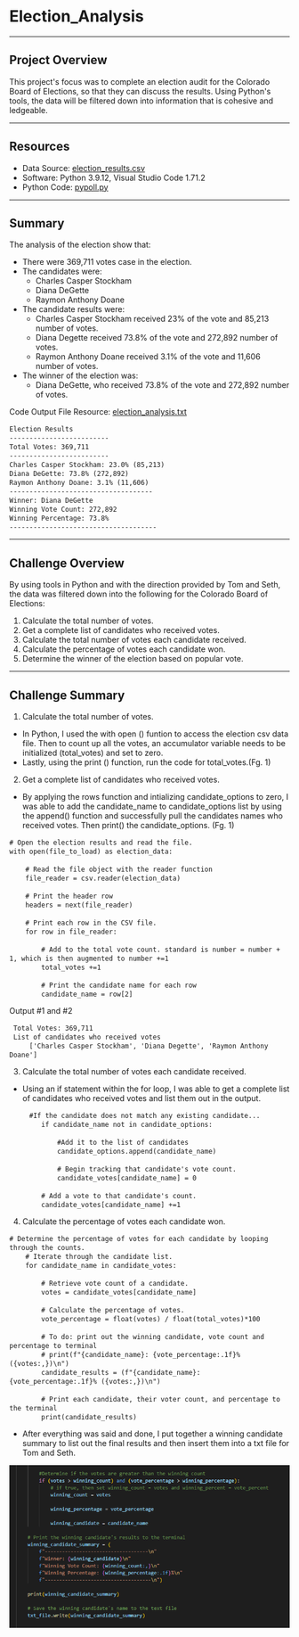 # Election_Analysis
---
## Project Overview
This project's focus was to complete an election audit for the Colorado Board of Elections, so that they can discuss the results. Using Python's tools, the data will be filtered down into information that is cohesive and ledgeable.

---
## Resources
- Data Source: [election_results.csv](Resources/election_results.csv)
- Software: Python 3.9.12, Visual Studio Code 1.71.2
- Python Code: [pypoll.py](pypoll.py)
---
## Summary
The analysis of the election show that: 
- There were 369,711 votes case in the election.
- The candidates were:
    - Charles Casper Stockham
    - Diana DeGette
    - Raymon Anthony Doane
- The candidate results were:
    - Charles Casper Stockham received 23% of the vote and 85,213 number of votes.
    - Diana Degette received 73.8% of the vote and 272,892 number of votes.
    - Raymon Anthony Doane received 3.1% of the vote and 11,606 number of votes.
- The winner of the election was:
    - Diana DeGette, who received 73.8% of the vote and 272,892 number of votes.

Code Output
File Resource: [election_analysis.txt](Resources/election_results.csv)
```
Election Results
-------------------------
Total Votes: 369,711
-------------------------
Charles Casper Stockham: 23.0% (85,213)
Diana DeGette: 73.8% (272,892)
Raymon Anthony Doane: 3.1% (11,606)
------------------------------------
Winner: Diana DeGette
Winning Vote Count: 272,892
Winning Percentage: 73.8%
-------------------------------------
```

---
## Challenge Overview
By using tools in Python and with the direction provided by Tom and Seth, the data was filtered down into the following for the Colorado Board of Elections:
1. Calculate the total number of votes.
2. Get a complete list of candidates who received votes.
3. Calculate the total number of votes each candidate received.
4. Calculate the percentage of votes each candidate won.
5. Determine the winner of the election based on popular vote.

---
## Challenge Summary
1. Calculate the total number of votes.
-  In Python, I used the with open () funtion to access the election csv data file. Then to count up all the votes, an accumulator variable needs to be initialized (total_votes) and set to zero.
- Lastly, using the print () function, run the code for total_votes.(Fg. 1)
2. Get a complete list of candidates who received votes.
- By applying the rows function and intializing candidate_options to zero, I was able to add the candidate_name to candidate_options list by using the append() function and successfully pull the candidates names who received votes. Then print() the candidate_options. (Fg. 1)
```
# Open the election results and read the file.
with open(file_to_load) as election_data:

    # Read the file object with the reader function
    file_reader = csv.reader(election_data)

    # Print the header row
    headers = next(file_reader)

    # Print each row in the CSV file.
    for row in file_reader:

        # Add to the total vote count. standard is number = number + 1, which is then augmented to number +=1
        total_votes +=1

        # Print the candidate name for each row
        candidate_name = row[2]

```

Output #1 and #2
```
 Total Votes: 369,711
 List of candidates who received votes
     ['Charles Casper Stockham', 'Diana Degette', 'Raymon Anthony Doane']
```
3. Calculate the total number of votes each candidate received.
- Using an if statement within the for loop, I was able to get a complete list of candidates who received votes and list them out in the output.

```
     #If the candidate does not match any existing candidate...
        if candidate_name not in candidate_options:

            #Add it to the list of candidates
            candidate_options.append(candidate_name)

            # Begin tracking that candidate's vote count.
            candidate_votes[candidate_name] = 0

        # Add a vote to that candidate's count.
        candidate_votes[candidate_name] +=1
```

4. Calculate the percentage of votes each candidate won.
```
# Determine the percentage of votes for each candidate by looping through the counts.
    # Iterate through the candidate list.
    for candidate_name in candidate_votes:
        
        # Retrieve vote count of a candidate.
        votes = candidate_votes[candidate_name]

        # Calculate the percentage of votes.
        vote_percentage = float(votes) / float(total_votes)*100
        
        # To do: print out the winning candidate, vote count and percentage to terminal
        # print(f"{candidate_name}: {vote_percentage:.1f}% ({votes:,})\n")
        candidate_results = (f"{candidate_name}: {vote_percentage:.1f}% ({votes:,})\n")

        # Print each candidate, their voter count, and percentage to the terminal
        print(candidate_results)
```
- After everything was said and done, I put together a winning candidate summary to list out the final results and then insert them into a txt file for Tom and Seth.

![winning_print.png](Resources\winning_print.png)
